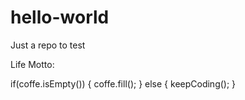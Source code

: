 # hello-world
Just a repo to test

Life Motto:

if(coffe.isEmpty())
{
  coffe.fill();
}
else
{
  keepCoding();
}
